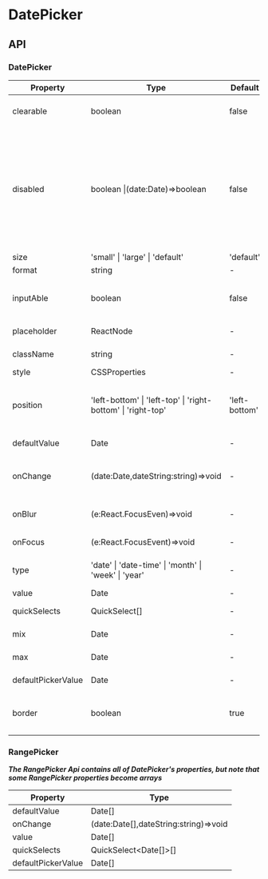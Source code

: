 # DatePicker

<example />

## API

### DatePicker

| Property           | Type                                                         | Default       | Description                                                                                                                     |
| ------------------ | ------------------------------------------------------------ | ------------- | ------------------------------------------------------------------------------------------------------------------------------- |
| clearable          | boolean                                                      | false         | whether it can be cleared                                                                                                       |
| disabled           | boolean \|(date:Date)=>boolean                               | false         | If disabled is true, disable all options. If disabled isa function, disable the options according to the result of the function |
| size               | 'small' \| 'large' \| 'default'                              | 'default'     | Input size                                                                                                                      |
| format             | string                                                       | -             | Date format                                                                                                                     |
| inputAble          | boolean                                                      | false         | Whether the input box can be inputed                                                                                            |
| placeholder        | ReactNode                                                    | -             | Input placeholder                                                                                                               |
| className          | string                                                       | -             | Input className                                                                                                                 |
| style              | CSSProperties                                                | -             | Input style                                                                                                                     |
| position           | 'left-bottom' \| 'left-top' \| 'right-bottom' \| 'right-top' | 'left-bottom' | Position where the drop-down box is displayed                                                                                   |
| defaultValue       | Date                                                         | -             | Default value                                                                                                                   |
| onChange           | (date:Date,dateString:string)=>void                          | -             | Callback when the date changes                                                                                                  |
| onBlur             | (e:React.FocusEven)=>void                                    | -             | Callback when lose focus                                                                                                        |
| onFocus            | (e:React.FocusEvent)=>void                                   | -             | Callback when focus                                                                                                             |
| type               | 'date' \| 'date-time' \| 'month' \| 'week' \| 'year'         | -             | Sets the selector type                                                                                                          |
| value              | Date                                                         | -             | Date                                                                                                                            |
| quickSelects       | QuickSelect<Date>[]                                          | -             | Quick selection                                                                                                                 |
| mix                | Date                                                         | -             | Optional minimum                                                                                                                |
| max                | Date                                                         | -             | Optional maximum                                                                                                                |
| defaultPickerValue | Date                                                         | -             | Default Panel Date                                                                                                              |
| border             | boolean                                                      | true          | Whether the input box has a border                                                                                              |

### RangePicker

**_The RangePicker Api contains all of DatePicker's properties, but note that some RangePicker properties become arrays_**

| Property           | Type                                  |
| ------------------ | ------------------------------------- |
| defaultValue       | Date[]                                |
| onChange           | (date:Date[],dateString:string)=>void |
| value              | Date[]                                |
| quickSelects       | QuickSelect<Date[]>[]                 |
| defaultPickerValue | Date[]                                |

